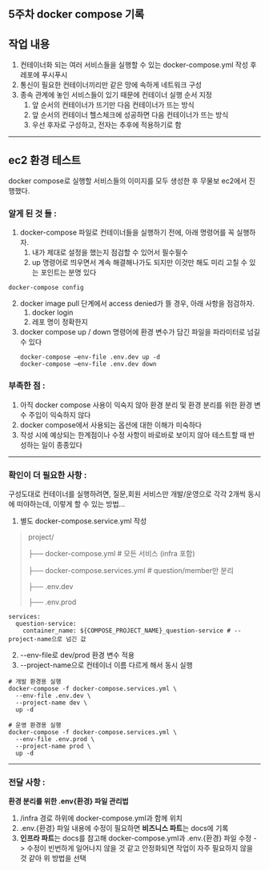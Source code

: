 ## 5주차 docker compose 기록

## 작업 내용

1. 컨테이너화 되는 여러 서비스들을 실행할 수 있는 docker-compose.yml 작성 후 레포에 푸시푸시
2. 통신이 필요한 컨테이너끼리만 같은 망에 속하게 네트워크 구성
3. 종속 관계에 놓인 서비스들이 있기 때문에 컨테이너 실행 순서 지정
   1. 앞 순서의 컨테이너가 뜨기만 다음 컨테이너가 뜨는 방식
   2. 앞 순서의 컨테이너 헬스체크에 성공하면 다음 컨테이너가 뜨는 방식
   3. 우선 후자로 구성하고, 전자는 추후에 적용하기로 함

---

## ec2 환경 테스트

docker compose로 실행할 서비스들의 이미지를 모두 생성한 후 무물보 ec2에서 진행했다.

### **알게 된 것 들 :**

1. docker-compose 파일로 컨테이너들을 실행하기 전에, 아래 명령어를 꼭 실행하자.
   1. 내가 제대로 설정을 했는지 점검할 수 있어서 필수필수
   2. up 명령어로 띄우면서 계속 해결해나가도 되지만 이것만 해도 미리 고칠 수 있는 포인트는 분명 있다

```
docker-compose config
```

2. docker image pull 단계에서 access denied가 뜰 경우, 아래 사항을 점검하자.
   1. docker login
   2. 레포 명이 정확한지
3. docker compose up / down 명령어에 환경 변수가 담긴 파일을 파라미터로 넘길 수 있다
   ```
   docker-compose —env-file .env.dev up -d
   docker-compose —env-file .env.dev down
   ```

### **부족한 점 :**

1. 아직 docker compose 사용이 익숙지 않아 환경 분리 및 환경 분리를 위한 환경 변수 주입이 익숙하지 않다
2. docker compose에서 사용되는 옵션에 대한 이해가 미숙하다
3. 작성 시에 예상되는 한계점이나 수정 사항이 바로바로 보이지 않아 테스트할 때 반성하는 일이 종종있다

---

### **확인이 더 필요한 사항 :**

구성도대로 컨테이너를 실행하려면, 질문,회원 서비스만 개발/운영으로 각각 2개씩 동시에 떠야하는데, 이렇게 할 수 있는 방법...

1. 별도 docker-compose.service.yml 작성

> project/
>
> ├── docker-compose.yml             # 모든 서비스 (infra 포함)
>
> ├── docker-compose.services.yml    # question/member만 분리
>
> ├── .env.dev
>
> ├── .env.prod

```
services:
  question-service:
    container_name: ${COMPOSE_PROJECT_NAME}_question-service # --project-name으로 넘긴 값
```

2. --env-file로 dev/prod 환경 변수 적용
3. --project-name으로 컨테이너 이름 다르게 해서 동시 실행

```
# 개발 환경용 실행
docker-compose -f docker-compose.services.yml \
  --env-file .env.dev \
  --project-name dev \
  up -d

# 운영 환경용 실행
docker-compose -f docker-compose.services.yml \
  --env-file .env.prod \
  --project-name prod \
  up -d

```

---

### **전달 사항 :**

**환경 분리를 위한 .env{환경} 파일 관리법**

1. /infra 경로 하위에 docker-compose.yml과 함께 위치
2. .env.{환경} 파일 내용에 수정이 필요하면 **비즈니스 파트**는 docs에 기록
3. **인프라 파트**는 docs를 참고해 docker-compose.yml과 .env.{환경} 파일 수정
   -> 수정이 빈번하게 일어나지 않을 것 같고 안정화되면 작업이 자주 필요하지 않을 것 같아 위 방법을 선택
